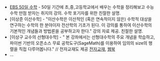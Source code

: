 * [EBS 50일 수학](http://www.ebsi.co.kr/ebs/lms/lmsx/retrieveSbjtDtl.ebs?sbjtId=S20160001150) - 50일 기간에 초,중,고등학교에서 배우는 수학을 정리해보고 수능 수학 만점 받자는 취지의 강의. 수학 포기자를 위한 친절한 설명.
* [이상준 이산수학] - "이산수학은 이산적인 (혹은 연속적이지 않은) 수학적 대상을 연구하는 수학의 한 분야이자 전산학의 기초가 된다. 이 강의를 통하여 이산수학의 기본적인 개념들과 방법론을 공부하고자 한다." 강의 자료 제공. 친절한 설명.
* [이상구 교수의 선형대수학] - " 본 강좌에서는 선형대수학의 주요 개념을 학습하고, 파이썬 기반의 오픈소스 무료 공학도구(SageMath)를 이용하여 임의의 size의 행렬을 직접 다루어봅니다." // 전자교재도 제공 [전자교재](http://ibook.skku.edu/Viewer/LA-Texbook), [웹북](http://matrix.skku.ac.kr/LA-K)
* ...
